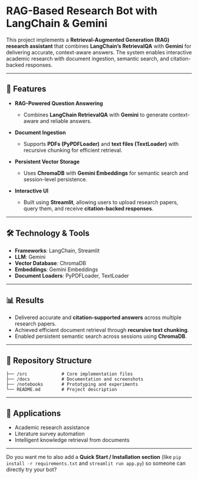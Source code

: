 
# RAG-Based Research Bot with LangChain & Gemini

This project implements a **Retrieval-Augmented Generation (RAG) research assistant** that combines **LangChain’s RetrievalQA** with **Gemini** for delivering accurate, context-aware answers. The system enables interactive academic research with document ingestion, semantic search, and citation-backed responses.

---

## 🔑 Features

* **RAG-Powered Question Answering**

  * Combines **LangChain RetrievalQA** with **Gemini** to generate context-aware and reliable answers.
* **Document Ingestion**

  * Supports **PDFs (PyPDFLoader)** and **text files (TextLoader)** with recursive chunking for efficient retrieval.
* **Persistent Vector Storage**

  * Uses **ChromaDB** with **Gemini Embeddings** for semantic search and session-level persistence.
* **Interactive UI**

  * Built using **Streamlit**, allowing users to upload research papers, query them, and receive **citation-backed responses**.

---

## 🛠️ Technology & Tools

* **Frameworks**: LangChain, Streamlit
* **LLM**: Gemini
* **Vector Database**: ChromaDB
* **Embeddings**: Gemini Embeddings
* **Document Loaders**: PyPDFLoader, TextLoader

---

## 📊 Results

* Delivered accurate and **citation-supported answers** across multiple research papers.
* Achieved efficient document retrieval through **recursive text chunking**.
* Enabled persistent semantic search across sessions using **ChromaDB**.

---

## 📂 Repository Structure

```
├── /src             # Core implementation files
├── /docs            # Documentation and screenshots
├── /notebooks       # Prototyping and experiments
└── README.md        # Project description
```

---

## 🚀 Applications

* Academic research assistance
* Literature survey automation
* Intelligent knowledge retrieval from documents

---


Do you want me to also add a **Quick Start / Installation section** (like `pip install -r requirements.txt` and `streamlit run app.py`) so someone can directly try your bot?
